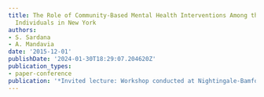 ```yaml
---
title: The Role of Community-Based Mental Health Interventions Among the Homeless
  Individuals in New York
authors:
- S. Sardana
- A. Mandavia
date: '2015-12-01'
publishDate: '2024-01-30T18:29:07.204620Z'
publication_types:
- paper-conference
publication: '*Invited lecture: Workshop conducted at Nightingale-Bamford School*'
---
```

